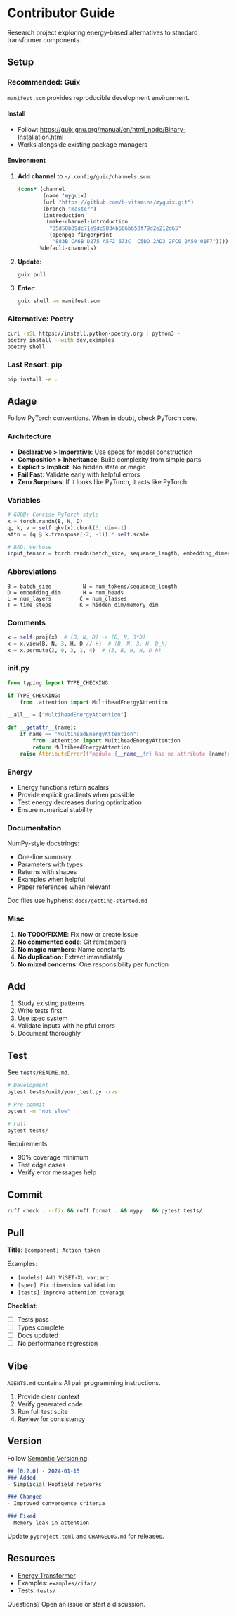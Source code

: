 # Contributor Guide

Research project exploring energy-based alternatives to standard transformer components.

## Setup

### Recommended: Guix

`manifest.scm` provides reproducible development environment.

#### Install
- Follow: https://guix.gnu.org/manual/en/html_node/Binary-Installation.html
- Works alongside existing package managers

#### Environment

1. **Add channel** to `~/.config/guix/channels.scm`:
   ```scheme
   (cons* (channel
           (name 'myguix)
           (url "https://github.com/b-vitamins/myguix.git")
           (branch "master")
           (introduction
            (make-channel-introduction
             "85d58b09dc71e9dc9834b666b658f79d2e212d65"
             (openpgp-fingerprint
              "883B CA6B D275 A5F2 673C  C5DD 2AD3 2FC0 2A50 01F7"))))
          %default-channels)
   ```

2. **Update**:
   ```bash
   guix pull
   ```

3. **Enter**:
   ```bash
   guix shell -m manifest.scm
   ```

### Alternative: Poetry

```bash
curl -sSL https://install.python-poetry.org | python3 -
poetry install --with dev,examples
poetry shell
```

### Last Resort: pip

```bash
pip install -e .
```

## Adage

Follow PyTorch conventions. When in doubt, check PyTorch core.

### Architecture

- **Declarative > Imperative**: Use specs for model construction
- **Composition > Inheritance**: Build complexity from simple parts
- **Explicit > Implicit**: No hidden state or magic
- **Fail Fast**: Validate early with helpful errors
- **Zero Surprises**: If it looks like PyTorch, it acts like PyTorch

### Variables

```python
# GOOD: Concise PyTorch style
x = torch.randn(B, N, D)
q, k, v = self.qkv(x).chunk(3, dim=-1)
attn = (q @ k.transpose(-2, -1)) * self.scale

# BAD: Verbose
input_tensor = torch.randn(batch_size, sequence_length, embedding_dimension)
```

### Abbreviations

```
B = batch_size          N = num_tokens/sequence_length
D = embedding_dim       H = num_heads
L = num_layers         C = num_classes
T = time_steps         K = hidden_dim/memory_dim
```

### Comments

```python
x = self.proj(x)  # (B, N, D) -> (B, N, 3*D)
x = x.view(B, N, 3, H, D // H)  # (B, N, 3, H, D_h)
x = x.permute(2, 0, 3, 1, 4)  # (3, B, H, N, D_h)
```

### __init__.py

```python
from typing import TYPE_CHECKING

if TYPE_CHECKING:
    from .attention import MultiheadEnergyAttention

__all__ = ["MultiheadEnergyAttention"]

def __getattr__(name):
    if name == "MultiheadEnergyAttention":
        from .attention import MultiheadEnergyAttention
        return MultiheadEnergyAttention
    raise AttributeError(f"module {__name__!r} has no attribute {name!r}")
```

### Energy

- Energy functions return scalars
- Provide explicit gradients when possible
- Test energy decreases during optimization
- Ensure numerical stability

### Documentation

NumPy-style docstrings:
- One-line summary
- Parameters with types
- Returns with shapes
- Examples when helpful
- Paper references when relevant

Doc files use hyphens: `docs/getting-started.md`

### Misc

1. **No TODO/FIXME**: Fix now or create issue
2. **No commented code**: Git remembers
3. **No magic numbers**: Name constants
4. **No duplication**: Extract immediately
5. **No mixed concerns**: One responsibility per function

## Add

1. Study existing patterns
2. Write tests first
3. Use spec system
4. Validate inputs with helpful errors
5. Document thoroughly

## Test

See `tests/README.md`.

```bash
# Development
pytest tests/unit/your_test.py -xvs

# Pre-commit
pytest -m "not slow"

# Full
pytest tests/
```

Requirements:
- 90% coverage minimum
- Test edge cases
- Verify error messages help

## Commit

```bash
ruff check . --fix && ruff format . && mypy . && pytest tests/
```

## Pull

**Title:** `[component] Action taken`

Examples:
- `[models] Add ViSET-XL variant`
- `[spec] Fix dimension validation`
- `[tests] Improve attention coverage`

**Checklist:**
- [ ] Tests pass
- [ ] Types complete
- [ ] Docs updated
- [ ] No performance regression

## Vibe

`AGENTS.md` contains AI pair programming instructions.

1. Provide clear context
2. Verify generated code  
3. Run full test suite
4. Review for consistency

## Version

Follow [Semantic Versioning](https://semver.org/):

```markdown
## [0.2.0] - 2024-01-15
### Added
- Simplicial Hopfield networks

### Changed  
- Improved convergence criteria

### Fixed
- Memory leak in attention
```

Update `pyproject.toml` and `CHANGELOG.md` for releases.

## Resources

- [Energy Transformer](https://arxiv.org/abs/2302.07253)
- Examples: `examples/cifar/`
- Tests: `tests/`

Questions? Open an issue or start a discussion.
